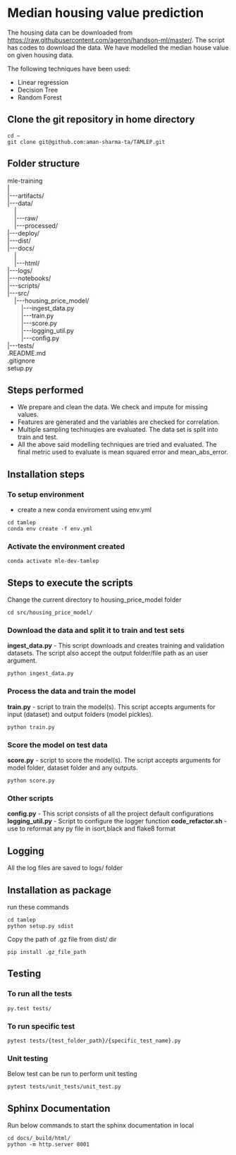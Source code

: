 # Median housing value prediction

The housing data can be downloaded from https://raw.githubusercontent.com/ageron/handson-ml/master/. The script has codes to download the data. We have modelled the median house value on given housing data.

The following techniques have been used:

 - Linear regression
 - Decision Tree
 - Random Forest

 ## Clone the git repository in home directory
```
cd ~
git clone git@github.com:aman-sharma-ta/TAMLEP.git
```

## Folder structure

mle-training<br />
|<br />
|---artifacts/<br />
|---data/<br />
&nbsp;&nbsp;&nbsp;&nbsp;|<br />
&nbsp;&nbsp;&nbsp;&nbsp;|---raw/<br />
&nbsp;&nbsp;&nbsp;&nbsp;|---processed/<br />
|---deploy/<br />
|---dist/<br />
|---docs/<br />
&nbsp;&nbsp;&nbsp;&nbsp;|<br />
&nbsp;&nbsp;&nbsp;&nbsp;|---html/<br />
|---logs/<br />
|---notebooks/<br />
|---scripts/<br />
|---src/<br />
&nbsp;&nbsp;&nbsp;&nbsp;|---housing_price_model/<br />
&nbsp;&nbsp;&nbsp;&nbsp;&nbsp;&nbsp;&nbsp;&nbsp;|---ingest_data.py<br />
&nbsp;&nbsp;&nbsp;&nbsp;&nbsp;&nbsp;&nbsp;&nbsp;|---train.py<br />
&nbsp;&nbsp;&nbsp;&nbsp;&nbsp;&nbsp;&nbsp;&nbsp;|---score.py<br />
&nbsp;&nbsp;&nbsp;&nbsp;&nbsp;&nbsp;&nbsp;&nbsp;|---logging_util.py<br />
&nbsp;&nbsp;&nbsp;&nbsp;&nbsp;&nbsp;&nbsp;&nbsp;|---config.py<br />
|---tests/<br />
.README.md<br />
.gitignore<br />
setup.py<br />

## Steps performed
 - We prepare and clean the data. We check and impute for missing values.
 - Features are generated and the variables are checked for correlation.
 - Multiple sampling techinuqies are evaluated. The data set is split into train and test.
 - All the above said modelling techniques are tried and evaluated. The final metric used to evaluate is mean squared error and mean_abs_error.

## Installation steps
### To setup environment
- create a new conda enviroment using env.yml
```
cd tamlep
conda env create -f env.yml
```

### Activate the environment created
```
conda activate mle-dev-tamlep
```

## Steps to execute the scripts

Change the current directory to housing_price_model folder
```
cd src/housing_price_model/
```

### Download the data and split it to train and test sets
**ingest_data.py** - This script downloads and creates training and validation datasets. The script also accept the output folder/file path as an user argument.
```
python ingest_data.py
```
### Process the data and train the model
**train.py** - script to train the model(s). This script accepts arguments for input (dataset) and output folders (model pickles).
```
python train.py
```

### Score the model on test data
**score.py** - script to score the model(s). The script accepts arguments for model folder, dataset folder and any outputs.
```
python score.py
```

### Other scripts

**config.py** - This script consists of all the project default configurations
**logging_util.py** - Script to configure the logger function
**code_refactor.sh** - use to reformat any py file in isort,black and flake8 format

## Logging
All the log files are saved to logs/ folder


## Installation as package
run these commands
```
cd tamlep
python setup.py sdist
```
Copy the path of .gz file from dist/ dir
```
pip install .gz_file_path
```
## Testing
### To run all the tests
```
py.test tests/
```

### To run specific test
```
pytest tests/{test_folder_path}/{specific_test_name}.py
```

### Unit testing
Below test can be run to perform unit testing
```
pytest tests/unit_tests/unit_test.py
```

## Sphinx Documentation
Run below commands to start the sphinx documentation in local
```
cd docs/_build/html/
python -m http.server 8001
```
